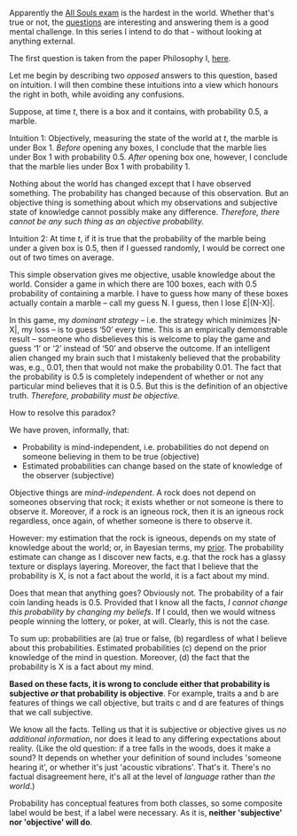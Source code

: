 Apparently the [All Souls exam](http://en.wikipedia.org/wiki/All_Souls_College,_Oxford#Examination_Fellowships) is the hardest in the world. Whether that's true or not, the [questions](http://www.all-souls.ox.ac.uk/userfiles/file/EF/PastPapers/General.pdf) are interesting and answering them is a good mental challenge. In this series I intend to do that - without looking at anything external.

The first question is taken from the paper Philosophy I, [here](http://www.all-souls.ox.ac.uk/userfiles/file/EF/PastPapers/Philosophy.pdf).

Let me begin by describing two <i>opposed</i> answers to this question, based on intuition. I will then combine these intuitions into a view which honours the right in both, while avoiding any confusions.

Suppose, at time <i>t</i>, there is a box and it contains, with probability 0.5, a marble.

Intuition 1: Objectively, measuring the state of the world at <i>t</i>, the marble is under Box 1. <i>Before</i> opening any boxes, I conclude that the marble lies under Box 1 with probability 0.5. <i>After</i> opening box one, however, I conclude that the marble lies under Box 1 with probability 1.

Nothing about the world has changed except that I have observed something. The probability has changed because of this observation. But an objective thing is something about which my observations and subjective state of knowledge cannot possibly make any difference. <i>Therefore, there cannot be any such thing as an objective probability.</i>

Intuition 2: At time <i>t</i>, if it is true that the probability of the marble being under a given box is 0.5, then if I guessed randomly, I would be correct one out of two times on average.

This simple observation gives me objective, usable knowledge about the world. Consider a game in which there are 100 boxes, each with 0.5 probability of containing a marble. I have to guess how many of these boxes actually contain a marble – call my guess N. I guess, then I lose £\|(N-X)\|. 

In this game, my <i>dominant strategy</i> – i.e. the strategy which minimizes \|N-X\|, my loss – is to guess ‘50’ every time. This is an empirically demonstrable result – someone who disbelieves this is welcome to play the game and guess ‘1’ or ‘2’ instead of ‘50’ and observe the outcome. If an intelligent alien changed my brain such that I mistakenly believed that the probability was, e.g., 0.01, then that would not make the probability 0.01. The fact that the probability is 0.5 is completely independent of whether or not any particular mind believes that it is 0.5. But this is the definition of an objective truth. <i>Therefore, probability must be objective.</i>

How to resolve this paradox?

We have proven, informally, that:

* Probability is mind-independent, i.e. probabilities do not depend on someone believing in them to be true (objective)
* Estimated probabilities can change based on the state of knowledge of the observer (subjective)

Objective things are <i>mind-independent</i>. A rock does not depend on someones observing that rock; it exists whether or not someone is there to observe it. Moreover, if a rock is an igneous rock, then it is an igneous rock regardless, once again, of whether someone is there to observe it.

However: my estimation that the rock is igneous, depends on my state of knowledge about the world; or, in Bayesian terms, my [prior](http://en.wikipedia.org/wiki/Prior_probability). The probability estimate can change as I discover new facts, e.g. that the rock has a glassy texture or displays layering. Moreover, the fact that I believe that the probability is X, is not a fact about the world, it is a fact about my mind.

Does that mean that anything goes? Obviously not. The probability of a fair coin landing heads is 0.5. Provided that I know all the facts, <i>I cannot change this probability by changing my beliefs</i>. If I could, then we would witness people winning the lottery, or poker, at will. Clearly, this is not the case.

To sum up: probabilities are (a) true or false, (b) regardless of what I believe about this probabilities. Estimated probabilities (c) depend on the prior knowledge of the mind in question. Moreover, (d) the fact that the probability is X is a fact about my mind.

<b>Based on these facts, it is wrong to conclude either that probability is subjective <i>or</i> that probability is objective</b>. For example, traits a and b are features of things we call objective, but traits c and d are features of things that we call subjective.

We know all the facts. Telling us that it is subjective or objective gives us <i>no additional information</i>, nor does it lead to any differing expectations about reality. (Like the old question: if a tree falls in the woods, does it make a sound? It depends on whether your definition of sound includes 'someone hearing it', or whether it's just 'acoustic vibrations'. That's it. There's no factual disagreement here, it's all at the level of <i>language</i> rather than <i>the world</i>.)

Probability has conceptual features from both classes, so some composite label would be best, if a label were necessary. As it is, <b>neither 'subjective' nor 'objective' will do</b>.